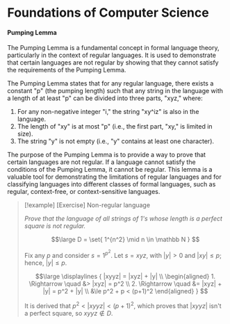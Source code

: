 # Foundations of Computer Science

#### Pumping Lemma

The Pumping Lemma is a fundamental concept in formal language theory, particularly in the context of regular languages. It is used to demonstrate that certain languages are not regular by showing that they cannot satisfy the requirements of the Pumping Lemma.

The Pumping Lemma states that for any regular language, there exists a constant "p" (the pumping length) such that any string in the language with a length of at least "p" can be divided into three parts, "xyz," where:

1. For any non-negative integer "i," the string "xy^iz" is also in the language.
2. The length of "xy" is at most "p" (i.e., the first part, "xy," is limited in size).
3. The string "y" is not empty (i.e., "y" contains at least one character).

The purpose of the Pumping Lemma is to provide a way to prove that certain languages are not regular. If a language cannot satisfy the conditions of the Pumping Lemma, it cannot be regular. This lemma is a valuable tool for demonstrating the limitations of regular languages and for classifying languages into different classes of formal languages, such as regular, context-free, or context-sensitive languages.

> [!example] \[Exercise] Non-regular language
> 
> *Prove that the language of all strings of $1$'s whose length is a perfect square is not regular.*
> 
> $$\large
> 	D = \set{ 1^{n^2} \mid n \in \mathbb N }
> $$
> 
> Fix any $p$ and consider $s = 1^{p^2}$. Let $s = xyz$, with $|y| > 0$ and $|xy| \le p$; hence, $|y| \le p$.
> 
> $$\large
> \displaylines {
> 	|xyyz| = |xyz| + |y| \\
> 	\begin{aligned}
> 		1. \Rightarrow \quad
> 		   &> |xyz| = p^2 \\
> 		2. \Rightarrow \quad 
> 		   &= |xyz| + |y| = p^2 + |y| \\
> 		   &\le p^2 + p < (p+1)^2
> 	\end{aligned}
> }
> $$
> 
> It is derived that $p^2 < |xyyz| < (p+1)^2$, which proves that $|xyyz|$ isn't a perfect square, so $xyyz \not\in D$.
